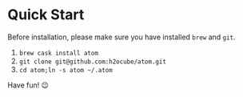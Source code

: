 # Quick Start

Before installation, please make sure you have installed `brew` and `git`.

1. `brew cask install atom`
2. `git clone git@github.com:h2ocube/atom.git`
3. `cd atom;ln -s atom ~/.atom`

Have fun! 😉
